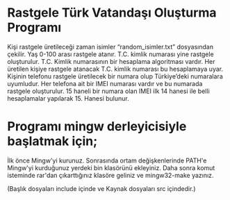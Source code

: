 # Rastgele Türk Vatandaşı Oluşturma Programı

Kişi rastgele üretileceği zaman isimler “random_isimler.txt” dosyasından çekilir. Yaş 0-100 arası rastgele atanır. T.C. kimlik numarası yine rastgele oluşturulur. T.C. Kimlik numarasının bir hesaplama algoritması vardır. Her üretilen kişiye rastgele atanacak T.C. kimlik numarası bu hesaplamaya uyar. Kişinin telefonu rastgele üretilecek bir numara olup Türkiye’deki numaralara uyumludur. Her telefona ait bir IMEI numarası vardır ve bu numarada rastgele oluşturulur. 15 haneli bir numara olan IMEI ilk 14 hanesi ile belli hesaplamalar yapılarak 15. Hanesi bulunur.

# Programı mingw derleyicisiyle başlatmak için;

İlk önce Mingw'yi kurunuz. Sonrasında ortam değişkenlerinde PATH'e Mingw'yi kurduğunuz yerdeki bin klasörünü ekleyiniz. Daha sonra komut isteminde rar'dan çıkarttığınız klasöre geliniz ve mingw32-make yazınız.

(Başlık dosyaları include içinde ve Kaynak dosyaları src içindedir.)
